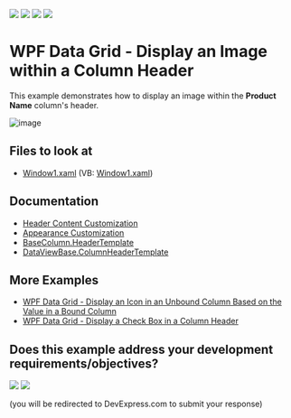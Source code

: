 <!-- default badges list -->
![](https://img.shields.io/endpoint?url=https://codecentral.devexpress.com/api/v1/VersionRange/128649936/22.2.2%2B)
[![](https://img.shields.io/badge/Open_in_DevExpress_Support_Center-FF7200?style=flat-square&logo=DevExpress&logoColor=white)](https://supportcenter.devexpress.com/ticket/details/E1629)
[![](https://img.shields.io/badge/📖_How_to_use_DevExpress_Examples-e9f6fc?style=flat-square)](https://docs.devexpress.com/GeneralInformation/403183)
[![](https://img.shields.io/badge/💬_Leave_Feedback-feecdd?style=flat-square)](#does-this-example-address-your-development-requirementsobjectives)
<!-- default badges end -->
# WPF Data Grid - Display an Image within a Column Header

This example demonstrates how to display an image within the **Product Name** column's header.

![image](https://user-images.githubusercontent.com/65009440/173342871-296ac952-73b7-4d28-9d5b-e92a41455a3e.png)

<!-- default file list -->
## Files to look at

* [Window1.xaml](./CS/DXGrid_DisplayHeaderImage/Window1.xaml) (VB: [Window1.xaml](./VB/DXGrid_DisplayHeaderImage/Window1.xaml))

<!-- default file list end -->

## Documentation

* [Header Content Customization](https://docs.devexpress.com/WPF/119135/controls-and-libraries/data-grid/appearance-customization/column-header-customization/header-content-customization)
* [Appearance Customization](https://docs.devexpress.com/WPF/6152/controls-and-libraries/data-grid/appearance-customization)
* [BaseColumn.HeaderTemplate](https://docs.devexpress.com/WPF/DevExpress.Xpf.Grid.BaseColumn.HeaderTemplate)
* [DataViewBase.ColumnHeaderTemplate](https://docs.devexpress.com/WPF/DevExpress.Xpf.Grid.DataViewBase.ColumnHeaderTemplate)

## More Examples

* [WPF Data Grid - Display an Icon in an Unbound Column Based on the Value in a Bound Column](https://github.com/DevExpress-Examples/how-to-display-an-icon-in-an-unbound-column-based-on-the-value-stored-in-a-bound-column-e1266)
* [WPF Data Grid - Display a Check Box in a Column Header](https://github.com/DevExpress-Examples/how-to-display-a-check-box-within-column-headers-e1517)
<!-- feedback -->
## Does this example address your development requirements/objectives?

[<img src="https://www.devexpress.com/support/examples/i/yes-button.svg"/>](https://www.devexpress.com/support/examples/survey.xml?utm_source=github&utm_campaign=how-to-display-an-image-within-a-column-header-e1629&~~~was_helpful=yes) [<img src="https://www.devexpress.com/support/examples/i/no-button.svg"/>](https://www.devexpress.com/support/examples/survey.xml?utm_source=github&utm_campaign=how-to-display-an-image-within-a-column-header-e1629&~~~was_helpful=no)

(you will be redirected to DevExpress.com to submit your response)
<!-- feedback end -->
